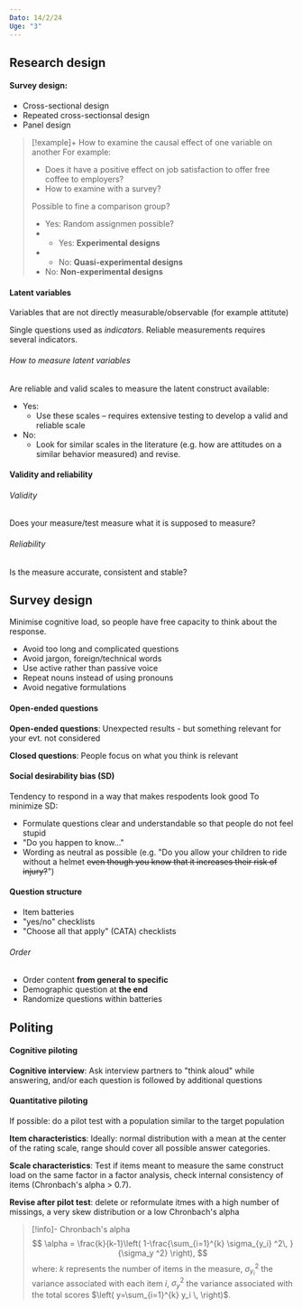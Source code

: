 ```yaml
---
Dato: 14/2/24
Uge: "3"
---
```

## Research design

#### Survey design:
- Cross-sectional design
- Repeated cross-sectionsal design
- Panel design

>[!example]+ How to examine the causal effect of one variable on another
>For example:
>+ Does it have a positive effect on job satisfaction to offer free coffee to employers?
>+ How to examine with a survey?
>
>Possible to fine a comparison group?
>+ Yes: Random assignmen possible?
>+ + Yes: **Experimental designs**
>+ + No: **Quasi-experimental designs**
>+ No: **Non-experimental designs**

#### Latent variables
Variables that are not directly measurable/observable (for example attitute)

Single questions used as *indicators*. Reliable measurements requires several indicators.

###### How to measure latent variables
Are reliable and valid scales to measure the latent construct available:
+ Yes:
	+ Use these scales – requires extensive testing to develop a valid and reliable scale
+ No:
	+ Look for similar scales in the literature (e.g. how are attitudes on a similar behavior measured) and revise.

#### Validity and reliability
###### Validity
Does your measure/test measure what it is supposed to measure?

###### Reliability
Is the measure accurate, consistent and stable?

## Survey design

Minimise cognitive load, so people have free capacity to think about the response.
 + Avoid too long and complicated questions
 + Avoid jargon, foreign/technical words
 + Use active rather than passive voice
 + Repeat nouns instead of using pronouns
 + Avoid negative formulations

#### Open-ended questions
**Open-ended questions**: Unexpected results - but something relevant for your evt. not considered

**Closed questions**: People focus on what you think is relevant

#### Social desirability bias (SD)
Tendency to respond in a way that makes respodents look good
To minimize SD:
+ Formulate questions clear and understandable so that people do not feel stupid
+ "Do you happen to know..."
+ Wording as neutral as possible (e.g. "Do you allow your children to ride without a helmet ~~even though you know that it increases their risk of injury?~~")


#### Question structure
+ Item batteries
+ "yes/no" checklists
+ "Choose all that apply" (CATA) checklists

###### Order
+ Order content **from general to specific**
+ Demographic question at **the end**
+ Randomize questions within batteries

## Politing 
#### Cognitive piloting
**Cognitive interview**: Ask interview partners to "think aloud" while answering, and/or each question is followed by additional questions

#### Quantitative piloting
If possible: do a pilot test with a population similar to the target population

**Item characteristics**: Ideally: normal distribution with a mean at the center of the rating scale, range should cover all possible answer categories.

**Scale characteristics**: Test if items meant to measure the same construct load on the same factor in a factor analysis, check internal consistency of items (Chronbach's alpha > 0.7).

**Revise after pilot test**: delete or reformulate itmes with a high number of missings, a very skew distribution or a low Chronbach's alpha

>[!info]- Chronbach's alpha
>$$
>\alpha = \frac{k}{k-1}\left( 1-\frac{\sum_{i=1}^{k} \sigma_{y_i} ^2\, }{\sigma_y ^2} \right),
>$$
>where:
>$k$ represents the number of items in the measure,
>$\sigma_{y_i} ^2$ the variance associated with each item $i$,
>$\sigma_y ^2$ the variance associated with the total scores $\left( y=\sum_{i=1}^{k} y_i \, \right)$.




 
